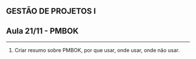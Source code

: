 ## GESTÃO DE PROJETOS I
 

## Aula 21/11 - PMBOK
----------------------------------
1. Criar resumo sobre PMBOK, por que usar, onde usar, onde não usar. 


